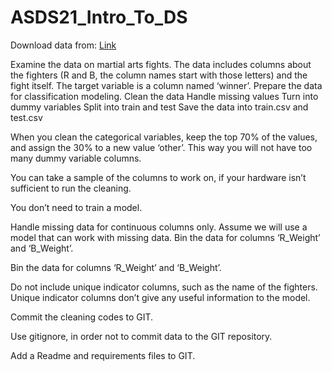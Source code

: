# ASDS21_Intro_To_DS

Download data  from: [Link](https://drive.google.com/file/d/1BBez0hfHQJAA1lmPVEELHiBmOvbJx7xj/view?usp=sharing)

Examine the data on martial arts fights. The data includes columns about the fighters (R and B, the column names start with those letters) and the fight itself. The target variable is a column named ‘winner’. Prepare the data for classification modeling. 
Clean the data
Handle missing values
Turn into dummy variables
Split into train and test
Save the data into train.csv and test.csv 

When you clean the categorical variables, keep the top 70% of the values, and assign the 30% to a new value ‘other’. This way you will not have too many dummy variable columns.

You can take a sample of the columns to work on, if your hardware isn’t sufficient to run the cleaning.

You don’t need to train a model.

Handle missing data for continuous columns only. Assume we will use a model that can work with missing data.
Bin the data for columns ‘R_Weight’ and ‘B_Weight’.

Bin the data for columns ‘R_Weight’ and ‘B_Weight’.

Do not include unique indicator columns, such as the name of the fighters. Unique indicator columns don’t give any useful information to the model.

Commit the cleaning codes to GIT.

Use gitignore, in order not to commit data to the GIT repository.

Add a Readme and requirements files to GIT. 
